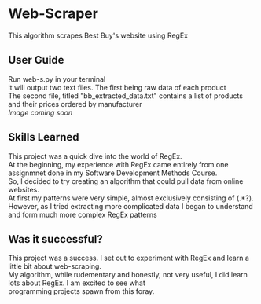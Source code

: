 # Web-Scraper
This algorithm scrapes Best Buy's website using RegEx

## User Guide
Run web-s.py in your terminal<br/>
it will output two text files. The first being raw data of each product<br/>
The second file, titled "bb_extracted_data.txt" contains a list of products and their prices ordered by manufacturer<br/>
*Image coming soon*

## Skills Learned
This project was a quick dive into the world of RegEx.<br/>
At the beginning, my experience with RegEx came entirely from one<br/>
assignmnet done in my Software Development Methods Course.<br/>
So, I decided to try creating an algorithm that could pull data from online websites.<br/>
At first my patterns were very simple, almost exclusively consisting of (.*?). <br/>
However, as I tried extracting more complicated data I began to understand and form much more complex RegEx patterns<br/>

## Was it successful?
This project was a success. I set out to experiment with RegEx and learn a little bit about web-scraping.<br/>
My algorithm, while rudementary and honestly, not very useful, I did learn lots about RegEx. I am excited to see what<br/>
programming projects spawn from this foray.<br/>
